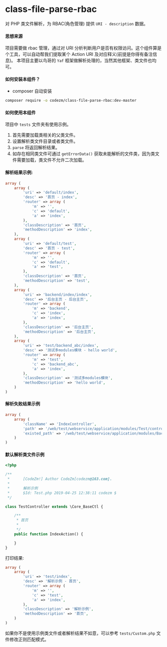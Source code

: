 class-file-parse-rbac
=====================
对 PHP 类文件解析，为 RBAC(角色管理) 提供 `URI - description` 数据。
#### 思想来源
项目需要做 rbac 管理，通过对 URI 分析判断用户是否有权限访问。这个组件算是个工具，可以自动帮我们提取某个 Action URI 及对应释义(前提是你得有备注信息)。
本项目主要以鸟哥的 `Yaf` 框架做解析处理的，当然其他框架、类文件也均可。

#### 如何安装本组件？
- composer 自动安装
```bash
composer require -o codezm/class-file-parse-rbac:dev-master
```

#### 如何使用本组件
项目中 `tests` 文件夹有使用示例。
1. 首先需要加载类相关的父类文件。
2. 设置解析类文件目录或者类文件。
3. `parse` 将返回解析结果。
4. 如存在相同类文件可通过 `getErrorData()` 获取未能解析的文件类，因为类文件需要加载，类文件不允许二次加载。


#### 解析结果示例:
```php
array (
    array (
        'uri' => 'default/index',
        'desc' => '首页 - index',
        'router' => array (
            'm' => '',
            'c' => 'default',
            'a' => 'index',
        ),
        'classDescription' => '首页',
        'methodDescription' => 'index',
    ),
    array (
        'uri' => 'default/test',
        'desc' => '首页 - test',
        'router' => array (
            'm' => '',
            'c' => 'default',
            'a' => 'test',
        ),
        'classDescription' => '首页',
        'methodDescription' => 'test',
    ),
    array (
        'uri' => 'backend/index/index',
        'desc' => '后台主页 - 后台主页',
        'router' => array (
            'm' => 'backend',
            'c' => 'index',
            'a' => 'index',
        ),
        'classDescription' => '后台主页',
        'methodDescription' => '后台主页',
    ),
    array (
        'uri' => 'test/backend_abc/index',
        'desc' => '测试多modules模块 - hello world',
        'router' => array (
            'm' => 'test',
            'c' => 'backend_abc',
            'a' => 'index',
        ),
        'classDescription' => '测试多modules模块',
        'methodDescription' => 'hello world',
    )
)
```

#### 解析失败结果示例
```php
array (
    array (
        'className' => 'IndexController',
        'path' => '/web/test/webservice/application/modules/Test/controllers/Index.php',
        'existed_path' => '/web/test/webservice/application/modules/Backend/controllers/Index.php',
    )
)
```

#### 默认解析类文件示例
```php
<?php

/**
 *      [CodeZm!] Author CodeZm[codezm@163.com].
 *
 *      解析示例
 *      $Id: Test.php 2019-04-25 12:38:11 codezm $
 */

class TestController extends \Core_BaseCtl {

    /**
     * 首页
     *
     */
    public function IndexAction() {

    }
}
```
打印结果:
```php
array (
    array (
        'uri' => 'test/index',
        'desc' => '解析示例 - 首页',
        'router' => array (
            'm' => '',
            'c' => 'test',
            'a' => 'index',
        ),
        'classDescription' => '解析示例',
        'methodDescription' => '首页',
    )
)
```
如果你不是使用示例类文件或者解析结果不如意，可以参考 `tests/Custom.php` 文件修改正则匹配模式。
